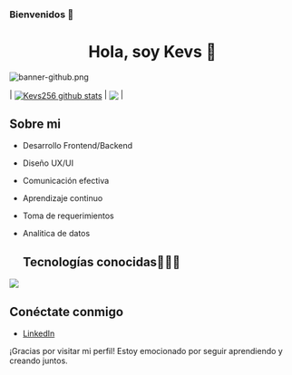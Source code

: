 ### Bienvenidos 👋
<!-- titulo-->
<div align="center">
<h1 align="center">Hola, soy Kevs 👋</h1>
</div>

<!-- banner-->
<img src="https://tinypic.host/images/2024/01/03/banner-github.png" alt="banner-github.png" border="0">

<!-- stats (deben mejorar :C)-->
| <a href="https://github.com/Kevs256/github-readme-stats"><img align="center" src="https://github-readme-stats.vercel.app/api?username=Kevs256&show_icons=true&include_all_commits=true&theme=buefy&hide_border=true" alt="Kevs256 github stats" /></a> | <a href="https://github.com/Kevs256/github-readme-stats"><img align="center" src="https://github-readme-stats.vercel.app/api/top-langs/?username=Kevs256&layout=compact&theme=buefy&hide_border=true" /></a> |

<!-- stats (deben mejorar :C)-->
## Sobre mi

- Desarrollo Frontend/Backend
- Diseño UX/UI
- Comunicación efectiva
- Aprendizaje continuo
- Toma de requerimientos
- Analitica de datos

  <h2 >Tecnologías conocidas👨🏻‍💻</h2>
<!--tech stack icons-->
<p align="left">
  <a href="https://skillicons.dev">
    <img src="https://skillicons.dev/icons?i=java,dart,flutter,react,tailwind,vite,py,go,css,html,js,nodejs,sequelize,nestjs,ts,mysql,mongodb,sqlite,postgres,git,github,docker,nginx,gcp,materialui,postman,eclipse,vscode,bash,linux,ai,figma,xd,cs,discord,express,flask,vscode&perline=18"/>
  </a>
</p>

## Conéctate conmigo
- [LinkedIn](www.linkedin.com/in/kevin-quintanab)

¡Gracias por visitar mi perfil! Estoy emocionado por seguir aprendiendo y creando juntos.
<!--
**Kevs256/Kevs256** is a ✨ _special_ ✨ repository because its `README.md` (this file) appears on your GitHub profile.

Here are some ideas to get you started:

- 🔭 I’m currently working on ...
- 🌱 I’m currently learning ...
- 👯 I’m looking to collaborate on ...
- 🤔 I’m looking for help with ...
- 💬 Ask me about ...
- 📫 How to reach me: ...
- 😄 Pronouns: ...
- ⚡ Fun fact: ...
-->
